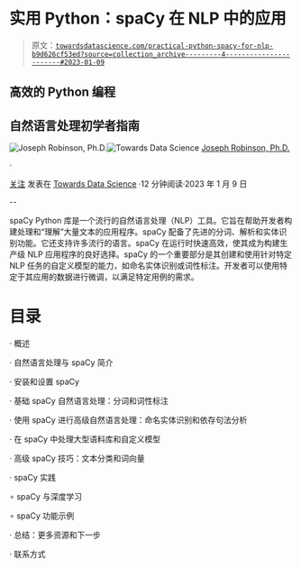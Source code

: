 # 实用 Python：spaCy 在 NLP 中的应用

> 原文：[`towardsdatascience.com/practical-python-spacy-for-nlp-b9d626cf53ed?source=collection_archive---------4-----------------------#2023-01-09`](https://towardsdatascience.com/practical-python-spacy-for-nlp-b9d626cf53ed?source=collection_archive---------4-----------------------#2023-01-09)

## 高效的 Python 编程

## 自然语言处理初学者指南

[](https://jvision.medium.com/?source=post_page-----b9d626cf53ed--------------------------------)![Joseph Robinson, Ph.D.](https://jvision.medium.com/?source=post_page-----b9d626cf53ed--------------------------------)[](https://towardsdatascience.com/?source=post_page-----b9d626cf53ed--------------------------------)![Towards Data Science](https://towardsdatascience.com/?source=post_page-----b9d626cf53ed--------------------------------) [Joseph Robinson, Ph.D.](https://jvision.medium.com/?source=post_page-----b9d626cf53ed--------------------------------)

·

[关注](https://medium.com/m/signin?actionUrl=https%3A%2F%2Fmedium.com%2F_%2Fsubscribe%2Fuser%2F8049fa781539&operation=register&redirect=https%3A%2F%2Ftowardsdatascience.com%2Fpractical-python-spacy-for-nlp-b9d626cf53ed&user=Joseph+Robinson%2C+Ph.D.&userId=8049fa781539&source=post_page-8049fa781539----b9d626cf53ed---------------------post_header-----------) 发表在 [Towards Data Science](https://towardsdatascience.com/?source=post_page-----b9d626cf53ed--------------------------------) ·12 分钟阅读·2023 年 1 月 9 日 [](https://medium.com/m/signin?actionUrl=https%3A%2F%2Fmedium.com%2F_%2Fvote%2Ftowards-data-science%2Fb9d626cf53ed&operation=register&redirect=https%3A%2F%2Ftowardsdatascience.com%2Fpractical-python-spacy-for-nlp-b9d626cf53ed&user=Joseph+Robinson%2C+Ph.D.&userId=8049fa781539&source=-----b9d626cf53ed---------------------clap_footer-----------)

--

[](https://medium.com/m/signin?actionUrl=https%3A%2F%2Fmedium.com%2F_%2Fbookmark%2Fp%2Fb9d626cf53ed&operation=register&redirect=https%3A%2F%2Ftowardsdatascience.com%2Fpractical-python-spacy-for-nlp-b9d626cf53ed&source=-----b9d626cf53ed---------------------bookmark_footer-----------)

spaCy Python 库是一个流行的自然语言处理（NLP）工具。它旨在帮助开发者构建处理和“理解”大量文本的应用程序。spaCy 配备了先进的分词、解析和实体识别功能。它还支持许多流行的语言。spaCy 在运行时快速高效，使其成为构建生产级 NLP 应用程序的良好选择。spaCy 的一个重要部分是其创建和使用针对特定 NLP 任务的自定义模型的能力，如命名实体识别或词性标注。开发者可以使用特定于其应用的数据进行微调，以满足特定用例的需求。

# 目录

· 概述

· 自然语言处理与 spaCy 简介

· 安装和设置 spaCy

· 基础 spaCy 自然语言处理：分词和词性标注

· 使用 spaCy 进行高级自然语言处理：命名实体识别和依存句法分析

· 在 spaCy 中处理大型语料库和自定义模型

· 高级 spaCy 技巧：文本分类和词向量

· spaCy 实践

∘ spaCy 与深度学习

∘ spaCy 功能示例

· 总结：更多资源和下一步

· 联系方式
